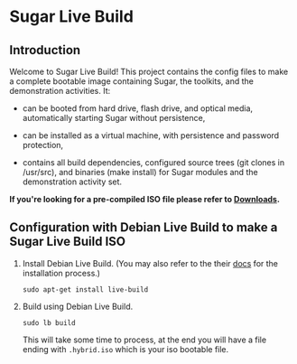 # Sugar Live Build
## Introduction

Welcome to Sugar Live Build! This project contains the config files to make a complete bootable image containing Sugar, the toolkits, and the demonstration activities. It:

- can be booted from hard drive, flash drive, and optical media, automatically starting Sugar without persistence,

- can be installed as a virtual machine, with persistence and password protection,

- contains all build dependencies, configured source trees (git clones in /usr/src), and binaries (make install) for Sugar modules and the demonstration activity set.

**If you're looking for a pre-compiled ISO file please refer to [Downloads](http://people.sugarlabs.org/~quozl/sugar-live-build-20171009/).**


## Configuration with Debian Live Build to make a Sugar Live Build ISO 
1. Install Debian Live Build. (You may also refer to the their [docs](https://debian-live.alioth.debian.org/live-manual/stable/manual/html/live-manual.en.html#107) for the installation process.)

    `sudo apt-get install live-build`

2. Build using Debian Live Build.
    
    `sudo lb build`
    
    This will take some time to process, at the end you will have a file ending with `.hybrid.iso` which is your iso bootable file.
